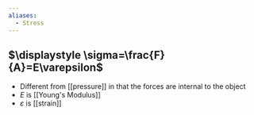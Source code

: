 ```yaml
---
aliases:
  - Stress
---
```

## $\displaystyle \sigma=\frac{F}{A}=E\varepsilon$
* Different from [[pressure]] in that the forces are internal to the object
* $\displaystyle E$ is [[Young's Modulus]]
* $\displaystyle \varepsilon$ is [[strain]]